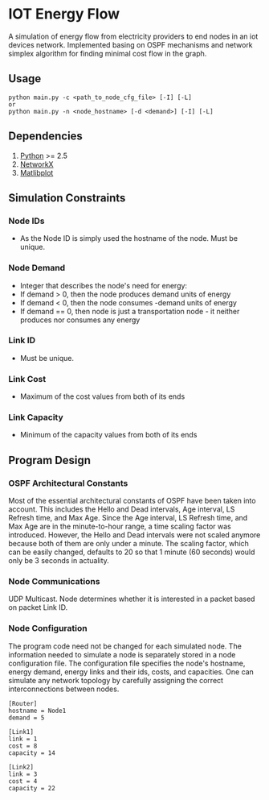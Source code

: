 # IOT Energy Flow

A simulation of energy flow from electricity providers to end nodes in an iot devices network. Implemented basing on OSPF mechanisms and network simplex algorithm for finding minimal cost flow in the graph.

## Usage
    python main.py -c <path_to_node_cfg_file> [-I] [-L]
    or
    python main.py -n <node_hostname> [-d <demand>] [-I] [-L]

## Dependencies
1. [Python](http://www.python.org/download/) >= 2.5
2. [NetworkX](https://networkx.github.io/documentation/networkx-1.9.1/index.html)
3. [Matlibplot](http://matplotlib.org/)


## Simulation Constraints

### Node IDs
* As the Node ID is simply used the hostname of the node. Must be unique.

### Node Demand
* Integer that describes the node's need for energy:
 * If demand > 0, then the node produces demand units of energy
 * If demand < 0, then the node consumes -demand units of energy
 * If demand == 0, then node is just a transportation node - it neither produces nor consumes any energy

### Link ID
* Must be unique.

### Link Cost
* Maximum of the cost values from both of its ends

### Link Capacity
* Minimum of the capacity values from both of its ends

## Program Design

### OSPF Architectural Constants

Most of the essential architectural constants of OSPF have been taken into account. This includes the Hello and Dead intervals, Age interval, LS Refresh time, and Max Age. Since the Age interval, LS Refresh time, and Max Age are in the minute-to-hour range, a time scaling factor was introduced. However, the Hello and Dead intervals were not scaled anymore because both of them are only under a minute. The scaling factor, which can be easily changed, defaults to 20 so that 1 minute (60 seconds) would only be 3 seconds in actuality.

### Node Communications

UDP Multicast. Node determines whether it is interested in a packet based on packet Link ID.

### Node Configuration

The program code need not be changed for each simulated node. The information needed to simulate a node is separately stored in a node configuration file. The configuration file specifies the node's hostname, energy demand, energy links and their ids, costs, and capacities. One can simulate any network topology by carefully assigning the correct interconnections between nodes.

```
[Router]
hostname = Node1
demand = 5

[Link1]
link = 1
cost = 8
capacity = 14

[Link2]
link = 3
cost = 4
capacity = 22

```

